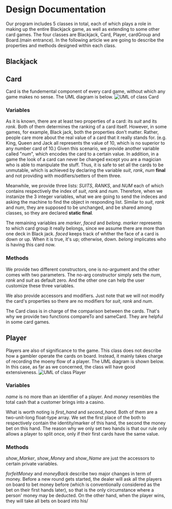 # Design Documentation
Our program includes 5 classes in total, each of which plays a role in making up the entire Blackjack game, as well as extending to some other card games. The four classes are Blackjack, Card, Player, cardGroup and Board.(main entrance). In the following article we are going to describe the properties and methods designed within each class.

## Blackjack


## Card
Card is the fundemental component of every card game, without which any game makes no sense. The UML diagram is below.
![UML of class Card](https://drive.google.com/file/d/162TFY-bVUtJW3FIFT85Ul4lmwbgxLWtW/view?usp=drivesdk)
### Variables
As it is known, there are at least two properties of a card: its *suit* and its *rank*. Both of them determines the ranking of a card itself. However, in some games, for example, Black jack, both the properties don't matter. Rather, people care more about the real value of a card that it really stands for. (e.g. King, Queen and Jack all represents the value of 10, which is no superior to any number card of 10.) Given this scenario, we provide another variable called "*num*", which encodes the card to a certain value. In addition, in a game the look of a card can never be changed except you are a magician who is able to manipulate the stuff. Thus, it is safe to set all the cards to be unmutable, which is achieved by declaring the variable *suit*, *rank*, *num* **final** and not providing with modifiers/setters of them three.

Meanwhile, we provide three lists: *SUITS*, *RANKS*, and *NUM* each of which contains respectively the index of *suit*, *rank* and *num*. Therefore, when we instanize the 3 integer variables, what we are going to send the indeces and asking the machine to find the object in responding list. Similar to *suit*, *rank* and *num*, they are supposed to be unchanged, and be shared among classes, so they are declared **static final**.

The remaining variables are *marker*, *faced* and *belong*. *marker* represents to which card group it  really belongs, since we assume there are more than one deck in Black jack. *faced* keeps track of whther the face of a card is down or up. When it is true, it's up; otherwise, down. *belong* implicates who is having this card now.

### Methods
We provide two different constructors, one is no-argument and the other comes with two parameters. The no-arg constructor simply sets the *num*, *rank* and *suit* as default zero. And the other one can help the user customize these three variables. 

We also provide accessors and modifiers. Just note that we will not modify the card's properties so there are no modifiers for *suit*, *rank* and *num*. 

The Card class is in charge of the comparison between the cards. That's why we provide two functions compareTo and sameCard. They are helpful in some card games.

## Player
Players are also of significance to the game. This class does not describe how a gambler operate the cards on board. Instead, it mainly takes charge of recording the moeny flow of a player. The UML diagram is shown below. In this case, as far as we concerned, the class will have good extensiveness.
![UML of class Player](https://drive.google.com/file/d/115M31wAjA5ri2x-SyT28lqUj-eznTyBk/view?usp=drivesdk)
### Variables
*name* is no more than an identifier of a player. And *money* resembles the total cash that a customer brings into a casino. 

What is worth noting is *first_hand* and *second_hand*. Both of them are a two-unit-long float-type array. We set the first place of the both to respectively contain the identity/marker of this hand, the second the money bet on this hand. The reason why we only set two hands is that our rule only allows a player to split once, only if their first cards have the same value.

### Methods
*show_Marker*, *show_Money* and *show_Name* are just the accessors to certain private variables. 

*forfeitMoney* and *moneyBack* describe two major changes in term of money. Before a new round gets started, the dealer will ask all the players on board to bet money before (which is conventionally considered as the bet on their first hands later), so that is the only circumstance where a person' money may be deducted. On the other hand, when the player wins, they will take all bets on board into his/
<!--stackedit_data:
eyJoaXN0b3J5IjpbMjEzMjIyNjEyMiwtMTQxNzQ3MjYzNSwtND
M0NzE2ODQ5LDMzOTgyODAzMCwtMzg4ODk2OTUxLC0yMDEwNDUy
NDk2LC0xNTUyODQwMTUzLC05OTc1NjE3MjQsLTkxMTE1OTYzNy
wxMjk4Mjk1ODYyXX0=
-->